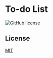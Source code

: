 # To-do List
[![GitHub license](https://img.shields.io/github/license/Radomyr-kh/to-do-list)](https://github.com/Radomyr-kh/to-do-list/blob/main/LICENSE.md)

## License
[MIT](https://choosealicense.com/licenses/mit/)

